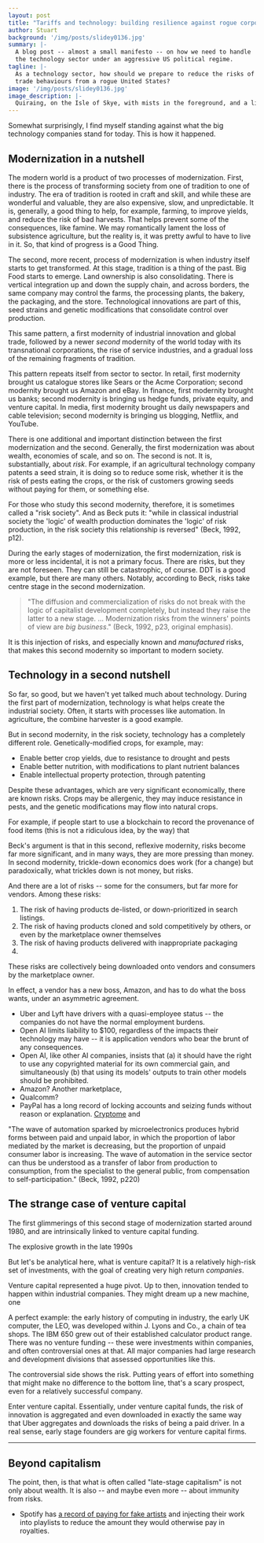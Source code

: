 ```yaml
---
layout: post
title: "Tariffs and technology: building resilience against rogue corporations"
author: Stuart
background: '/img/posts/slidey0136.jpg'
summary: |-
  A blog post -- almost a small manifesto -- on how we need to handle 
  the technology sector under an aggressive US political regime.
tagline: |-
  As a technology sector, how should we prepare to reduce the risks of aggressive
  trade behaviours from a rogue United States?
image: '/img/posts/slidey0136.jpg'
image_description: |-
  Quiraing, on the Isle of Skye, with mists in the foreground, and a little wisp of cloud above
---
```


Somewhat surprisingly, I find myself standing against what the big technology
companies stand for today. This is how it happened.

## Modernization in a nutshell

The modern world is a product of two processes of modernization. First, there is
the process of transforming society from one of tradition to one of industry.
The era of tradition is rooted in craft and skill, and while these are wonderful
and valuable, they are also expensive, slow, and unpredictable. It is,
generally, a good thing to help, for example, farming, to improve yields, and
reduce the risk of bad harvests. That helps prevent some of the consequences,
like famine. We may romantically lament the loss of subsistence agriculture, 
but the reality is, it was pretty awful to have to live in it. So, that kind 
of progress is a Good Thing. 

The second, more recent, process of modernization is when industry itself starts
to get transformed. At this stage, tradition is a thing of the past. Big Food
starts to emerge. Land ownership is also consolidating. There is vertical
integration up and down the supply chain, and across borders, the same company
may control the farms, the processing plants, the bakery, the packaging, and the
store. Technological innovations are part of this, seed strains and genetic
modifications that consolidate control over production.

This same pattern, a first modernity of industrial innovation and global trade,
followed by a newer *second* modernity of the world today with its transnational
corporations, the rise of service industries, and a gradual loss of the remaining
fragments of tradition.  

This pattern repeats itself from sector to sector. In retail, first modernity
brought us catalogue stores like Sears or the Acme Corporation; second modernity
brought us Amazon and eBay. In finance, first modernity brought us banks; second
modernity is bringing us hedge funds, private equity, and venture capital. In
media, first modernity brought us daily newspapers and cable television; second
modernity is bringing us blogging, Netflix, and YouTube. 

There is one additional and important distinction between the first
modernization and the second. Generally, the first modernization was about
wealth, economies of scale, and so on. The second is not. It is, substantially,
about *risk*. For example, if an agricultural technology company patents a seed
strain, it is doing so to reduce some risk, whether it is the risk of pests
eating the crops, or the risk of customers growing seeds without paying for
them, or something else.

For those who study this second modernity, therefore, it is sometimes called a
"risk society". And as Beck puts it: "while in classical industrial society the
'logic' of wealth production dominates the 'logic' of risk production, in the
risk society this relationship is reversed" (Beck, 1992, p12). 

During the early stages of modernization, the first modernization, risk is more
or less incidental, it is not a primary focus. There are risks, but they are not
foreseen. They can still be catastrophic, of course. DDT is a good example, but
there are many others. Notably, according to Beck, risks take centre stage in
the second modernization. 

> "The diffusion and commercialization of risks do not break with the logic of
> capitalist development completely, but instead they raise the latter to a new
> stage. ... Modernization risks from the winners' points of view are *big
> business*." (Beck, 1992, p23, original emphasis). 

It is this injection of risks, and especially known and *manufactured* risks,
that makes this second modernity so important to modern society. 

## Technology in a second nutshell

So far, so good, but we haven't yet talked much about technology. During the
first part of modernization, technology is what helps create the industrial
society. Often, it starts with processes like automation. In agriculture, the
combine harvester is a good example.

But in second modernity, in the risk society, technology has a completely
different role. Genetically-modified crops, for example, may:

* Enable better crop yields, due to resistance to drought and pests
* Enable better nutrition, with modifications to plant nutrient balances
* Enable intellectual property protection, through patenting

Despite these advantages, which are very significant economically, there are
known risks. Crops may be allergenic, they may induce resistance in pests, and
the genetic modifications may flow into natural crops. 






For example, if people start to use a blockchain to
record the provenance of food items (this is not a ridiculous idea, by the way)
that 



Beck's argument is that in this second, reflexive modernity, risks become
far more significant, and in many ways, they are more pressing than 
money. In second modernity, trickle-down economics does work (for a change)
but paradoxically, what trickles down is not money, but risks. 

And there are a lot of risks -- some for the consumers, but far more for 
vendors. Among these risks:

1. The risk of having products de-listed, or down-prioritized in search
   listings.
2. The risk of having products cloned and sold competitively by others, 
   or even by the marketplace owner themselves
3. The risk of having products delivered with inappropriate packaging
4. 

These risks are collectively being downloaded onto vendors and consumers
by the marketplace owner. 

In effect, a vendor has a new boss, Amazon, and has to do what the boss
wants, under an asymmetric agreement. 

* Uber and Lyft have drivers with a quasi-employee status -- the companies
  do not have the normal employment burdens.
* Open AI limits liability to $100, regardless of the impacts their
  technology may have -- it is application vendors who bear the brunt of
  any consequences.
* Open AI, like other AI companies, insists that (a) it should have the right to
  use any copyrighted material for its own commercial gain, and simultaneously
  (b) that using its models' outputs to train other models should be prohibited.
* Amazon? Another marketplace, 
* Qualcomm?
* PayPal has a long record of locking accounts and seizing funds without reason
  or explanation. [Cryptome](https://www.theregister.com/2010/03/10/cryptome_paypal/)
  and 


"The wave of automation sparked by microelectronics produces hybrid forms
between paid and unpaid labor, in which the proportion of labor mediated by the
market is decreasing, but the proportion of unpaid consumer labor is increasing.
The wave of automation in the service sector can thus be understood as a
transfer of labor from production to consumption, from the specialist to the
general public, from compensa­tion to self-participation." (Beck, 1992, p220)

## The strange case of venture capital

The first glimmerings of this second stage of modernization started around 1980,
and are intrinsically linked to venture capital funding.

The explosive growth in the late 1990s

But let's be analytical here, what is venture capital? It is a relatively
high-risk set of investments, with the goal of creating very high return
*companies*. 

Venture capital represented a huge pivot. Up to then, innovation tended to
happen within industrial companies. They might dream up a new machine, one

A perfect example: the early history of computing in industry, the early UK
computer, the LEO, was developed within J. Lyons and Co., a chain of tea shops.
The IBM 650 grew out of their established calculator product range. There was no
venture funding -- these were investments within companies, and often
controversial ones at that. All major companies had large research and
development divisions that assessed opportunities like this.

The controversial side shows the risk. Putting years of effort into something
that might make no difference to the bottom line, that's a scary prospect,
even for a relatively successful company.

Enter venture capital. Essentially, under venture capital funds, the risk of
innovation is aggregated and even downloaded in exactly the same way that Uber
aggregates and downloads the risks of being a paid driver. In a real sense,
early stage founders are gig workers for venture capital firms.



---

## Beyond capitalism

The point, then, is that what is often called "late-stage capitalism" is not only
about wealth. It is also -- and maybe even more -- about immunity from risks.

* Spotify has [a record of paying for fake
  artists](https://en.wikipedia.org/wiki/Criticism_of_Spotify#Playlist_fiddling_and_partnerships_with_low-royalty_production_companies)
  and injecting their work into playlists to reduce the amount they would
  otherwise pay in royalties. 

